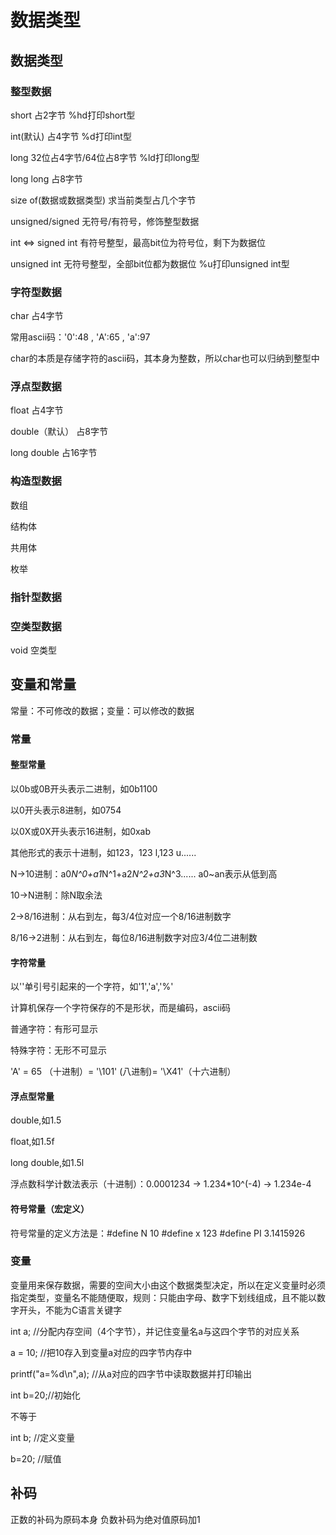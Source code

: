 # 数据类型
## 数据类型
### 整型数据
short     占2字节          %hd打印short型

int(默认)       占4字节          %d打印int型

long      32位占4字节/64位占8字节   %ld打印long型

long long 占8字节

size of(数据或数据类型) 求当前类型占几个字节

unsigned/signed 无符号/有符号，修饰整型数据

int <=> signed int 有符号整型，最高bit位为符号位，剩下为数据位

unsigned int  无符号整型，全部bit位都为数据位   %u打印unsigned int型

### 字符型数据
char  占4字节

常用ascii码：'0':48 , 'A':65 , 'a':97

char的本质是存储字符的ascii码，其本身为整数，所以char也可以归纳到整型中

### 浮点型数据
float 占4字节

double（默认）  占8字节

long double 占16字节

### 构造型数据
数组

结构体

共用体

枚举

### 指针型数据

### 空类型数据
void    空类型

## 变量和常量
常量：不可修改的数据；变量：可以修改的数据
### 常量
#### 整型常量
以0b或0B开头表示二进制，如0b1100

以0开头表示8进制，如0754

以0X或0X开头表示16进制，如0xab

其他形式的表示十进制，如123，123 l,123 u......

N->10进制：a0*N^0+a1*N^1+a2*N^2+a3*N^3......  a0~an表示从低到高

10->N进制：除N取余法

2->8/16进制：从右到左，每3/4位对应一个8/16进制数字

8/16->2进制：从右到左，每位8/16进制数字对应3/4位二进制数
#### 字符常量
以''单引号引起来的一个字符，如'1','a','%'

计算机保存一个字符保存的不是形状，而是编码，ascii码

普通字符：有形可显示

特殊字符：无形不可显示

'A' = 65 （十进制）= '\101' (八进制)= '\X41'（十六进制）

#### 浮点型常量
double,如1.5

float,如1.5f

long double,如1.5l

浮点数科学计数法表示（十进制）：0.0001234 -> 1.234*10^(-4) -> 1.234e-4

#### 符号常量（宏定义）
符号常量的定义方法是：#define N 10
#define x 123
#define PI 3.1415926

### 变量
变量用来保存数据，需要的空间大小由这个数据类型决定，所以在定义变量时必须指定类型，变量名不能随便取，规则：只能由字母、数字下划线组成，且不能以数字开头，不能为C语言关键字

int a;  //分配内存空间（4个字节），并记住变量名a与这四个字节的对应关系

a = 10; //把10存入到变量a对应的四字节内存中

printf("a=%d\n",a); //从a对应的四字节中读取数据并打印输出

int b=20;//初始化

不等于

int b; //定义变量

b=20; //赋值

## 补码
正数的补码为原码本身
负数补码为绝对值原码加1
